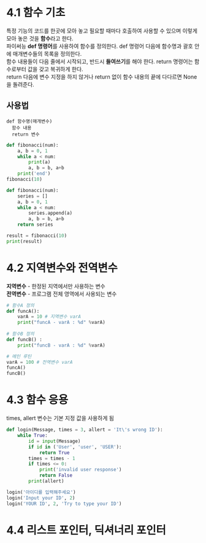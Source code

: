 # 4.1 함수 기초
특정 기능의 코드를 한곳에 모아 놓고 필요할 때마다 호출하여 사용할 수 있으며 이렇게 모아 놓은 것을 **함수**라고 한다.       
파이써능 **def 명령어**를 사용하여 함수를 정의한다. def 명령어 다음에 함수명과 괄호 안에 매개변수들의 목록을 정의한다.         
함수 내용들이 다음 줄에서 시작되고, 반드시 **들여쓰기**를 해야 한다. return 명령어는 함수로부터 값을 갖고 복귀하게 한다.    
return 다음에 변수 지정을 하지 않거나 return 없이 함수 내용의 끝에 다다르면 None을 돌려준다.      

## 사용법
~~~
def 함수명(매개변수)
  함수 내용
  return 변수
~~~

```py
def fibonacci(num):
    a, b = 0, 1
    while a < num:
        print(a)
        a, b = b, a+b
    print('end')
fibonacci(10)
```

```py
def fibonacci(num):
    series = []
    a, b = 0, 1
    while a < num:
        series.append(a)
        a, b = b, a+b
    return series

result = fibonacci(10)
print(result)
```

# 4.2 지역변수와 전역변수
**지역변수** - 한정된 지역에서만 사용하는 변수          
**전역변수** - 프로그램 전체 영역에서 사용되는 변수        

~~~py
# 함수A 정의
def funcA():
    varA = 10 # 지역변수 varA
    print("funcA - varA : %d" %varA)
    
# 함수B 정의
def funcB() :
    print("funcB - varA : %d" %varA)

# 메인 루틴
varA = 100 # 전역변수 varA
funcA()
funcB()
~~~

# 4.3 함수 응용
times, allert 변수는 기본 지정 값을 사용하게 됨
```py
def login(Message, times = 3, allert = 'It\'s wrong ID'):
    while True:
        id = input(Message)
        if id in ('User', 'user', 'USER'):
            return True
        times = times - 1
        if times <= 0:
            print('invalid user response')
            return False
        print(allert)

login('아이디를 입력해주세요')
login('Input your ID', 2)
login('YOUR ID', 2, 'Try to type your ID')
```

# 4.4 리스트 포인터, 딕셔너리 포인터
